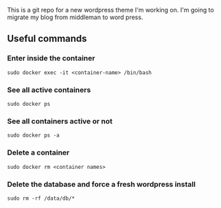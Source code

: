 This is a git repo for a new  wordpress theme I'm working on.
I'm going to migrate my blog from middleman to word press.

## Useful commands

### Enter inside the container
`sudo docker exec -it <container-name> /bin/bash`

### See all active containers
`sudo docker ps`

### See all containers active or not
`sudo docker ps -a`

### Delete a container
`sudo docker rm <container names>`

### Delete the database and force a fresh wordpress install
`sudo rm -rf /data/db/*`

